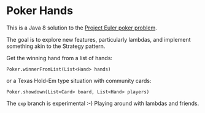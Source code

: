 Poker Hands
===========

This is a Java 8 solution to the [Project Euler poker problem](https://projecteuler.net/problem=54).
 
The goal is to explore new features, particularly lambdas, and implement something akin to the Strategy pattern.

Get the winning hand from a list of hands:

```
Poker.winnerFromList(List<Hand> hands)
```

or a Texas Hold-Em type situation with community cards:

```
Poker.showdown(List<Card> board, List<Hand> players)
```

The `exp` branch is experimental :-)  Playing around with lambdas and friends.